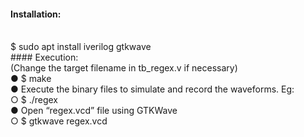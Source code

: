 #### Installation:
<br/>
$ sudo apt install iverilog gtkwave
<br/>
#### Execution: 
<br/>
(Change the target filename in tb_regex.v if necessary) 
<br/>
● $ make 
<br/>
● Execute the binary files to simulate and record the waveforms. Eg:
<br/>
○ $ ./regex
<br/>
● Open “regex.vcd” file using GTKWave 
<br/>
○ $ gtkwave regex.vcd
<br/>
